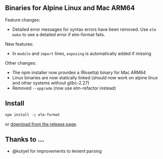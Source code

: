 ## Binaries for Alpine Linux and Mac ARM64

Feature changes:
  - Detailed error messages for syntax errors have been removed.  Use `elm make` to see a detailed error if elm-format fails.

New features:
  - In `module` and `import` lines, `exposing` is automatically added if missing

Other changes:
  - The npm installer now provides a (Rosetta) binary for Mac ARM64
  - Linux binaries are now statically linked (should now work on alpine linux and other systems without glibc-2.27)
  - Removed `--upgrade` (now use elm-refactor instead)


## Install

```sh
npm install -g elm-format
```

or [download from the release page](https://github.com/avh4/elm-format/releases/tag/0.8.5).


## Thanks to ...

  - @kutyel for improvements to lenient parsing
